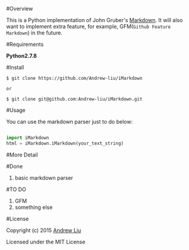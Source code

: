 #Overview

This is a Python implementation of John Gruber's [Markdown](http://daringfireball.net/projects/markdown/basics). 
It will also want to implement extra feature, for example, GFM(`Github Feature Markdown`) in the future.

#Requirements

**Python2.7.8**


#Install 

```
$ git clone https://github.com/Andrew-liu/iMarkdown

or

$ git clone git@github.com:Andrew-liu/iMarkdown.git
```

#Usage

You can use the markdown parser just to do below:

```py

import iMarkdown
html = iMarkdown.iMarkdown(your_text_string)

```



#More Detail



#Done

1. basic markdown parser

#TO DO

1. GFM
2. something else



#License

Copyright (c) 2015 [Andrew Liu](http://andrewliu.tk)

Licensed under the MIT License

